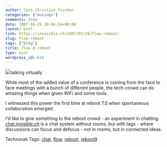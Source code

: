 ```yaml
---
author: Jens-Christian Fischer
categories: ["musings"]
comments: true
date: 2007-05-29 20:04:14+00:00
layout: post
link: https://invisible.ch/2007/05/29/flow-reboot/
slug: flow-reboot
tags: ["blog"]
title: flow @ reboot
type: post
wordpress_id: 619
---
```


![](files/flow-tn.png)talking virtually 



While most of the added value of a conference is coming from the face to face meetings with a bunch of different people, the tech-crowd can do amazing things when given WiFi and some tools. 

I witnessed this power the first time at reboot 7.0 when spontaneous collaboration emerged.

I'd like to give something to the reboot crowd - an experiment in chatting. [chat.invisible.ch][1] is a chat system without rooms, but with tags - where discussions can focus and defocus - not in rooms, but in connected ideas.

[1]: https://chat.invisible.ch



Technorati Tags: [chat](https://www.technorati.com/tag/chat), [flow](https://www.technorati.com/tag/flow), [reboot](https://www.technorati.com/tag/reboot), [reboot9](https://www.technorati.com/tag/reboot9)
